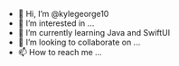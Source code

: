 - 👋 Hi, I’m @kylegeorge10
- 👀 I’m interested in ...
- 🌱 I’m currently learning Java and SwiftUI
- 💞️ I’m looking to collaborate on ...
- 📫 How to reach me ...

<!---
kylegeorge10/kylegeorge10 is a ✨ special ✨ repository because its `README.md` (this file) appears on your GitHub profile.
You can click the Preview link to take a look at your changes.
--->
